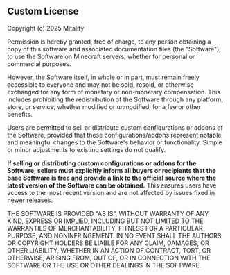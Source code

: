 ## Custom License

Copyright (c) 2025 Mitality

Permission is hereby granted, free of charge, to any person obtaining a copy of this software and associated documentation files (the "Software"), to use the Software on Minecraft servers, whether for personal or commercial purposes.

However, the Software itself, in whole or in part, must remain freely accessible to everyone and may not be sold, resold, or otherwise exchanged for any form of monetary or non-monetary compensation. This includes prohibiting the redistribution of the Software through any platform, store, or service, whether modified or unmodified, for a fee or other benefits.

Users are permitted to sell or distribute custom configurations or addons of the Software, provided that these configurations/addons represent notable and meaningful changes to the Software's behavior or functionality. Simple or minor adjustments to existing settings do not qualify.

**If selling or distributing custom configurations or addons for the Software, sellers must explicitly inform all buyers or recipients that the base Software is free and provide a link to the official source where the latest version of the Software can be obtained.** This ensures users have access to the most recent version and are not affected by issues fixed in newer releases.

THE SOFTWARE IS PROVIDED "AS IS", WITHOUT WARRANTY OF ANY KIND, EXPRESS OR IMPLIED, INCLUDING BUT NOT LIMITED TO THE WARRANTIES OF MERCHANTABILITY, FITNESS FOR A PARTICULAR PURPOSE, AND NONINFRINGEMENT. IN NO EVENT SHALL THE AUTHORS OR COPYRIGHT HOLDERS BE LIABLE FOR ANY CLAIM, DAMAGES, OR OTHER LIABILITY, WHETHER IN AN ACTION OF CONTRACT, TORT, OR OTHERWISE, ARISING FROM, OUT OF, OR IN CONNECTION WITH THE SOFTWARE OR THE USE OR OTHER DEALINGS IN THE SOFTWARE.
